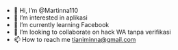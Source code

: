 - 👋 Hi, I’m @Martinna110
- 👀 I’m interested in aplikasi
- 🌱 I’m currently learning Facebook
- 💞️ I’m looking to collaborate on hack WA tanpa verifikasi
- 📫 How to reach me tianiminna@gmail.com

<!---
Martinna110/Martinna110 is a ✨ special ✨ repository because its `README.md` (this file) appears on your GitHub profile.
You can click the Preview link to take a look at your changes.
--->
